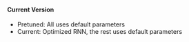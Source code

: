 #### Current Version

- Pretuned: All uses default parameters
- Current: Optimized RNN, the rest uses default parameters
